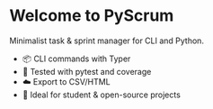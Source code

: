 # Welcome to PyScrum

Minimalist task & sprint manager for CLI and Python.

- 📦 CLI commands with Typer
- 🧪 Tested with pytest and coverage
- ☁️ Export to CSV/HTML
- 🚀 Ideal for student & open-source projects

